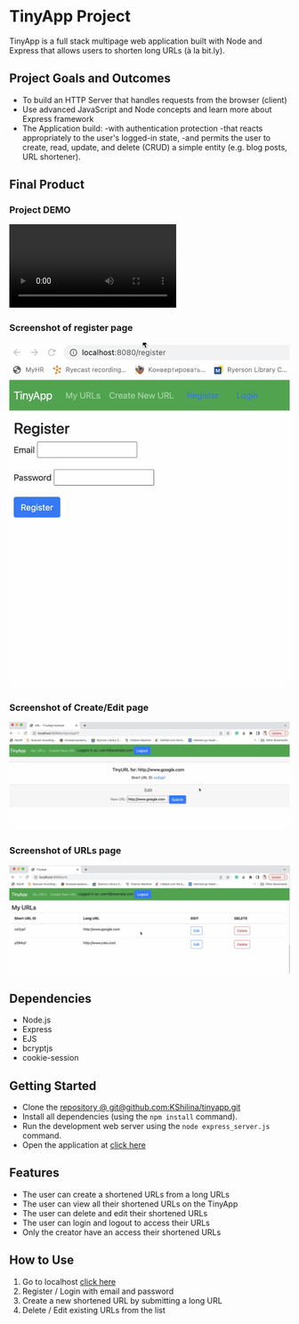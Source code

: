 # TinyApp Project

TinyApp is a full stack multipage web application built with Node and Express that allows users to shorten long URLs (à la bit.ly).

## Project Goals and Outcomes
- To build an HTTP Server that handles requests from the browser (client)
- Use advanced JavaScript and Node concepts and learn more about Express framework
- The Application build:
-with authentication protection
-that reacts appropriately to the user's logged-in state,
-and permits the user to create, read, update, and delete (CRUD) a simple entity (e.g. blog posts, URL shortener).


## Final Product

### Project DEMO
!["Project DEMO"](https://github.com/KShilina/tinyapp/blob/main/docs/TinyApp_DEMO.mov)

### Screenshot of register page
!["Screenshot of register page"](docs/register_page.png)
### Screenshot of Create/Edit page
!["Screenshot of Create/Edit page"](docs/shortUrl-creator-page.png)
### Screenshot of URLs page
!["Screenshot of URLs page"](docs/urls-page.png)


## Dependencies

- Node.js
- Express
- EJS
- bcryptjs
- cookie-session

## Getting Started
- Clone the [repository @ git@github.com:KShilina/tinyapp.git](git@github.com:KShilina/tinyapp.git)
- Install all dependencies (using the `npm install` command).
- Run the development web server using the `node express_server.js` command.
- Open the application at [click here](http://localhost:8080)

## Features
- The user can create a shortened URLs from a long URLs
- The user can view all their shortened URLs on the TinyApp
- The user can delete and edit their shortened URLs
- The user can login and logout to access their URLs
- Only the creator have an access their shortened URLs 

## How to Use
1. Go to localhost [click here](http://localhost:8080)
2. Register / Login with email and password
3. Create a new shortened URL by submitting a long URL
4. Delete / Edit existing URLs from the list
